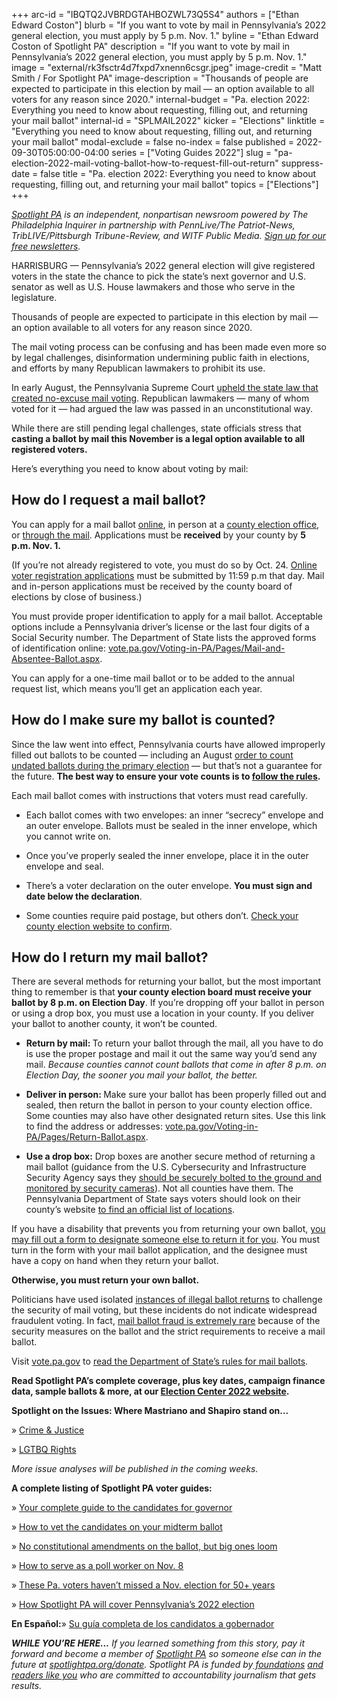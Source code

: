 +++
arc-id = "IBQTQ2JVBRDGTAHBOZWL73Q5S4"
authors = ["Ethan Edward Coston"]
blurb = "If you want to vote by mail in Pennsylvania’s 2022 general election, you must apply by 5 p.m. Nov. 1."
byline = "Ethan Edward Coston of Spotlight PA"
description = "If you want to vote by mail in Pennsylvania’s 2022 general election, you must apply by 5 p.m. Nov. 1."
image = "external/rk3fsctr4d7fxpd7xnenn6csgr.jpeg"
image-credit = "Matt Smith / For Spotlight PA"
image-description = "Thousands of people are expected to participate in this election by mail — an option available to all voters for any reason since 2020."
internal-budget = "Pa. election 2022: Everything you need to know about requesting, filling out, and returning your mail ballot"
internal-id = "SPLMAIL2022"
kicker = "Elections"
linktitle = "Everything you need to know about requesting, filling out, and returning your mail ballot"
modal-exclude = false
no-index = false
published = 2022-09-30T05:00:00-04:00
series = ["Voting Guides 2022"]
slug = "pa-election-2022-mail-voting-ballot-how-to-request-fill-out-return"
suppress-date = false
title = "Pa. election 2022: Everything you need to know about requesting, filling out, and returning your mail ballot"
topics = ["Elections"]
+++

<a href="https://www.spotlightpa.org/"><i>Spotlight PA</i></a><i> is an independent, nonpartisan newsroom powered by The Philadelphia Inquirer in partnership with PennLive/The Patriot-News, TribLIVE/Pittsburgh Tribune-Review, and WITF Public Media. </i><a href="https://www.spotlightpa.org/newsletters"><i>Sign up for our free newsletters</i></a><i>.</i>

HARRISBURG — Pennsylvania’s 2022 general election will give registered voters in the state the chance to pick the state’s next governor and U.S. senator as well as U.S. House lawmakers and those who serve in the legislature.

Thousands of people are expected to participate in this election by mail — an option available to all voters for any reason since 2020.

The mail voting process can be confusing and has been made even more so by legal challenges, disinformation undermining public faith in elections, and efforts by many Republican lawmakers to prohibit its use.

<script src="https://www.spotlightpa.org/embed.js" async></script><div data-spl-embed-version="1" data-spl-src="https://www.spotlightpa.org/embeds/tips/?flag_text=ELECTION%202022&tip_text=Spotlight%20PA%20is%20covering%20Pennsylvania's%202022%20gubernatorial%20and%20legislative%20elections%20%E2%80%94%20and%20we%20want%20you%20to%20help%20shape%20our%20stories.%20%3Cb%3ETell%20us%20what%20you%20want%20to%20know%20about%20those%20races%2C%20and%20send%20us%20any%20questions%20you%20have%20about%20the%20voting%20system.%3C%2Fb%3E%20Use%20the%20form%20below%20to%20reach%20our%20election%20team.&form_name=elections-embed"></div>

In early August, the Pennsylvania Supreme Court <a href="https://www.spotlightpa.org/news/2022/08/pa-mail-voting-law-uphelp-state-supreme-court/">upheld the state law that created no-excuse mail voting</a>. Republican lawmakers — many of whom voted for it — had argued the law was passed in an unconstitutional way.

While there are still pending legal challenges, state officials stress that <b>casting a ballot by mail this November is a legal option available to all registered voters.</b>

Here’s everything you need to know about voting by mail:

## How do I request a mail ballot?

You can apply for a mail ballot <a href="https://www.pavoterservices.pa.gov/OnlineAbsenteeApplication/#/OnlineAbsenteeBegin">online</a>, in person at a <a href="https://www.vote.pa.gov/Resources/Pages/Contact-Your-Election-Officials.aspx">county election office</a>, or <a href="https://paebrprod.powerappsportals.us/EBR/DOS/VotesPA-Paper-Application/">through the mail</a>. Applications must be <b>received</b> by your county by <b>5 p.m. Nov. 1.</b>

(If you’re not already registered to vote, you must do so by Oct. 24. <a href="https://www.pavoterservices.pa.gov/pages/VoterRegistrationApplication.aspx" target="_blank">Online voter registration applications</a> must be submitted by 11:59 p.m that day. Mail and in-person applications must be received by the county board of elections by close of business.)

You must provide proper identification to apply for a mail ballot. Acceptable options include a Pennsylvania driver’s license or the last four digits of a Social Security number. The Department of State lists the approved forms of identification online: <a href="https://www.vote.pa.gov/Voting-in-PA/Pages/Mail-and-Absentee-Ballot.aspx">vote.pa.gov/Voting-in-PA/Pages/Mail-and-Absentee-Ballot.aspx</a>.

You can apply for a one-time mail ballot or to be added to the annual request list, which means you’ll get an application each year.

## How do I make sure my ballot is counted?

Since the law went into effect, Pennsylvania courts have allowed improperly filled out ballots to be counted — including an August <a href="https://www.inquirer.com/politics/election/pennsylvania-primary-certification-lawsuit-20220819.html">order to count undated ballots during the primary election</a> — but that’s not a guarantee for the future. <b>The best way to ensure your vote counts is to </b><a href="https://www.vote.pa.gov/Voting-in-PA/Pages/Mail-and-Absentee-Ballot.aspx"><b>follow the rules</b></a><b>.</b>

Each mail ballot comes with instructions that voters must read carefully.

- Each ballot comes with two envelopes: an inner “secrecy” envelope and an outer envelope. Ballots must be sealed in the inner envelope, which you cannot write on.

- Once you’ve properly sealed the inner envelope, place it in the outer envelope and seal.

- There’s a voter declaration on the outer envelope. <b>You must sign and date below the declaration</b>.

- Some counties require paid postage, but others don’t. <a href="https://www.vote.pa.gov/Resources/Pages/Contact-Your-Election-Officials.aspx">Check your county election website to confirm</a>.

## How do I return my mail ballot?

There are several methods for returning your ballot, but the most important thing to remember is that <b>your county election board must receive your ballot by 8 p.m. on Election Day</b>. If you’re dropping off your ballot in person or using a drop box, you must use a location in your county. If you deliver your ballot to another county, it won’t be counted.

- <b>Return by mail: </b>To return your ballot through the mail, all you have to do is use the proper postage and mail it out the same way you’d send any mail. <i>Because counties cannot count ballots that come in after 8 p.m. on Election Day, the sooner you mail your ballot, the better.</i>

- <b>Deliver in person: </b>Make sure your ballot has been properly filled out and sealed, then return the ballot in person to your county election office. Some counties may also have other designated return sites. Use this link to find the address or addresses: <a href="https://www.vote.pa.gov/Voting-in-PA/Pages/Return-Ballot.aspx">vote.pa.gov/Voting-in-PA/Pages/Return-Ballot.aspx</a>.

- <b>Use a drop box:</b> Drop boxes are another secure method of returning a mail ballot (guidance from the U.S. Cybersecurity and Infrastructure Security Agency says they <a href="https://www.eac.gov/sites/default/files/electionofficials/vbm/Ballot_Drop_Box.pdf">should be securely bolted to the ground and monitored by security cameras</a>). Not all counties have them. The Pennsylvania Department of State says voters should look on their county’s website <a href="https://www.vote.pa.gov/Resources/Pages/Contact-Your-Election-Officials.aspx">to find an official list of locations</a>.

<script src="https://www.spotlightpa.org/embed.js" async></script><div data-spl-embed-version="1" data-spl-src="https://www.spotlightpa.org/embeds/donate/"></div>

If you have a disability that prevents you from returning your own ballot, <a href="https://www.vote.pa.gov/Voting-in-PA/Pages/Accessible-Voting.aspx">you may fill out a form to designate someone else to return it for you</a>. You must turn in the form with your mail ballot application, and the designee must have a copy on hand when they return your ballot.

<b>Otherwise, you must return your own ballot.</b>

Politicians have used isolated <a href="https://www.mcall.com/news/pennsylvania/mc-nws-pa-lehigh-ballot-drop-box-investigation-20220404-wk4ug6j25fgtffuhiwrxnai2ne-story.html">instances of illegal ballot returns</a> to challenge the security of mail voting, but these incidents do not indicate widespread fraudulent voting. In fact, <a href="https://www.cisa.gov/rumorcontrol">mail ballot fraud is extremely rare</a> because of the security measures on the ballot and the strict requirements to receive a mail ballot.

Visit <a href="https://www.vote.pa.gov/">vote.pa.gov</a> to <a href="https://www.vote.pa.gov/Voting-in-PA/Pages/Mail-and-Absentee-Ballot.aspx">read the Department of State’s rules for mail ballots</a>.

<b>Read Spotlight PA’s complete coverage, plus key dates, campaign finance data, sample ballots &amp; more, at our </b><a href="https://www.spotlightpa.org/elections/"><b>Election Center 2022 website</b></a><b>.</b>

<b>Spotlight on the Issues: Where Mastriano and Shapiro stand on...</b>

» <a href="https://www.spotlightpa.org/news/2022/09/pa-election-2022-mastriano-shapiro-governor-race-crime-prison-bail-reform/">Crime &amp; Justice</a>

» <a href="https://www.spotlightpa.org/news/2022/09/pa-election-2022-mastriano-shapiro-governor-race-lgbtq-rights-issues/">LGTBQ Rights</a>

<i>More issue analyses will be published in the coming weeks.</i>

<b>A complete listing of Spotlight PA voter guides:</b>

» <a href="https://www.spotlightpa.org/news/2022/09/pa-election-2022-mastriano-shapiro-governor-race-complete-guide/">Your complete guide to the candidates for governor</a>

» <a href="https://www.spotlightpa.org/news/2022/09/pa-election-2022-mastriano-shapiro-fetterman-oz-candidates-vetting-guide/">How to vet the candidates on your midterm ballot</a>

» <a href="https://www.spotlightpa.org/news/2022/09/pa-election-2022-constitutional-amendments-abortion-voter-id/">No constitutional amendments on the ballot, but big ones loom</a>

» <a href="https://www.spotlightpa.org/news/2022/09/pa-election-2022-poll-worker-guide-how-to-explainer/">How to serve as a poll worker on Nov. 8</a>

» <a href="https://www.spotlightpa.org/news/2022/09/pa-election-voters-hall-of-fame-interview/">These Pa. voters haven’t missed a Nov. election for 50+ years</a>

» <a href="https://www.spotlightpa.org/news/2022/09/pa-election-2022-mastriano-shapiro-governor-our-coverage-explainer/">How Spotlight PA will cover Pennsylvania’s 2022 election</a>

<b>En Español:</b>» <a href="https://spotlightpa.us15.list-manage.com/track/click?u=77370ff1d001f9bb991fed9e7&id=89ed636808&e=ebfd0c4eb5">Su guía completa de los candidatos a gobernador</a>

<i><b>WHILE YOU’RE HERE...</b></i><i> If you learned something from this story, pay it forward and become a member of </i><a href="https://www.spotlightpa.org/"><i>Spotlight PA</i></a><i> so someone else can in the future at </i><a href="http://spotlightpa.org/donate"><i>spotlightpa.org/donate</i></a><i>. Spotlight PA is funded by</i><a href="https://www.spotlightpa.org/support"><i> foundations</i></a><i> </i><a href="https://www.spotlightpa.org/support"><i>and readers like you</i></a><i> who are committed to accountability journalism that gets results.</i>

